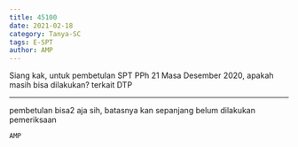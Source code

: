 ```yaml
---
title: 45100
date: 2021-02-18
category: Tanya-SC
tags: E-SPT
author: AMP
---
```


Siang kak, untuk pembetulan SPT PPh 21 Masa Desember 2020, apakah masih bisa dilakukan? terkait DTP

---

pembetulan bisa2 aja sih, batasnya kan sepanjang belum dilakukan pemeriksaan

`AMP`
